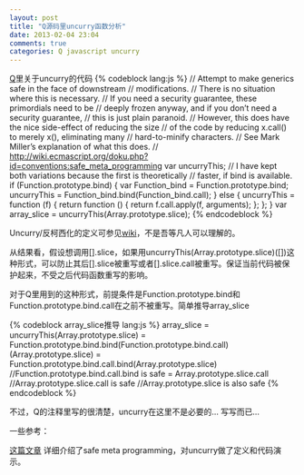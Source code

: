 ```yaml
---
layout: post
title: "Q源码里uncurry函数分析"
date: 2013-02-04 23:04
comments: true
categories: Q javascript uncurry
---
```

[Q](http://documentup.com/kriskowal/q/)里关于uncurry的代码
{% codeblock lang:js %}
// Attempt to make generics safe in the face of downstream
// modifications.
// There is no situation where this is necessary.
// If you need a security guarantee, these primordials need to be
// deeply frozen anyway, and if you don’t need a security guarantee,
// this is just plain paranoid.
// However, this does have the nice side-effect of reducing the size
// of the code by reducing x.call() to merely x(), eliminating many
// hard-to-minify characters.
// See Mark Miller’s explanation of what this does.
// http://wiki.ecmascript.org/doku.php?id=conventions:safe_meta_programming
var uncurryThis;
// I have kept both variations because the first is theoretically
// faster, if bind is available.
if (Function.prototype.bind) {
    var Function_bind = Function.prototype.bind;
    uncurryThis = Function_bind.bind(Function_bind.call);
} else {
    uncurryThis = function (f) {
        return function () {
            return f.call.apply(f, arguments);
        };
    };
}
var array_slice = uncurryThis(Array.prototype.slice);
{% endcodeblock %}

Uncurry/反柯西化的定义可参见[wiki](http://en.wikipedia.org/wiki/Uncurry)，不是吾等凡人可以理解的。

从结果看，假设想调用[].slice，如果用uncurryThis(Array.prototype.slice)([])这种形式，可以防止其后[].slice被重写或者[].slice.call被重写。保证当前代码被保护起来，不受之后代码函数重写的影响。

对于Q里用到的这种形式，前提条件是Function.prototype.bind和Function.prototype.bind.call在之前不被重写。简单推导array_slice

{% codeblock array_slice推导 lang:js %}
array_slice = uncurryThis(Array.prototype.slice) 
= Function.prototype.bind.bind(Function.prototype.bind.call)(Array.prototype.slice)
= Function.prototype.bind.call.bind(Array.prototype.slice) //Function.prototype.bind.call.bind is safe
= Array.prototype.slice.call //Array.prototype.slice.call is safe
//Array.prototype.slice is also safe
{% endcodeblock %}

不过，Q的注释里写的很清楚，uncurry在这里不是必要的... 写写而已...

一些参考：

[这篇文章](http://wiki.ecmascript.org/doku.php?id=conventions:safe_meta_programming) 详细介绍了safe meta programming，对uncurry做了定义和代码演示。